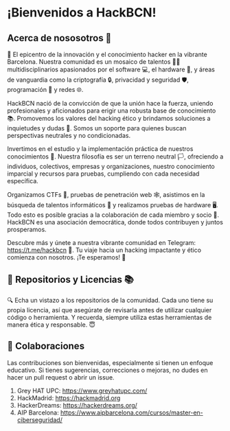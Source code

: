 # ¡Bienvenidos a HackBCN!

## Acerca de nososotros 🚀

🚀 El epicentro de la innovación y el conocimiento hacker en la vibrante Barcelona. Nuestra comunidad es un mosaico de talentos 🧑‍💻 multidisciplinarios apasionados por el software 💻, el hardware 🔌, y áreas de vanguardia como la criptografía 🔒, privacidad y seguridad 🛡️, programación 💾 y redes 🌐.

HackBCN nació de la convicción de que la unión hace la fuerza, uniendo profesionales y aficionados para erigir una robusta base de conocimiento 📚. Promovemos los valores del hacking ético y brindamos soluciones a inquietudes y dudas 🤔. Somos un soporte para quienes buscan perspectivas neutrales y no condicionadas.

Invertimos en el estudio y la implementación práctica de nuestros conocimientos 📘. Nuestra filosofía es ser un terreno neutral 🏳️, ofreciendo a individuos, colectivos, empresas y organizaciones, nuestro conocimiento imparcial y recursos para pruebas, cumpliendo con cada necesidad específica.

Organizamos CTFs 🏁, pruebas de penetración web 🕸️, asistimos en la búsqueda de talentos informáticos 💼 y realizamos pruebas de hardware 🖥️. Todo esto es posible gracias a la colaboración de cada miembro y socio 👥. HackBCN es una asociación democrática, donde todos contribuyen y juntos prosperamos.

Descubre más y únete a nuestra vibrante comunidad en Telegram: https://t.me/hackbcn 📢. Tu viaje hacia un hacking impactante y ético comienza con nosotros. ¡Te esperamos! 🌟

## 📜 Repositorios y Licencias 📚

🔍 Echa un vistazo a los repositorios de la comunidad. Cada uno tiene su propia licencia, así que asegúrate de revisarla antes de utilizar cualquier código o herramienta. Y recuerda, siempre utiliza estas herramientas de manera ética y responsable. 😇

## 🤝 Colaboraciones
Las contribuciones son bienvenidas, especialmente si tienen un enfoque educativo. Si tienes sugerencias, correcciones o mejoras, no dudes en hacer un pull request o abrir un issue.

1. Grey HAT UPC: https://www.greyhatupc.com/
2. HackMadrid: https://hackmadrid.org
3. HackerDreams: https://hackerdreams.org/
4. AIP Barcelona: https://www.aipbarcelona.com/cursos/master-en-ciberseguridad/
